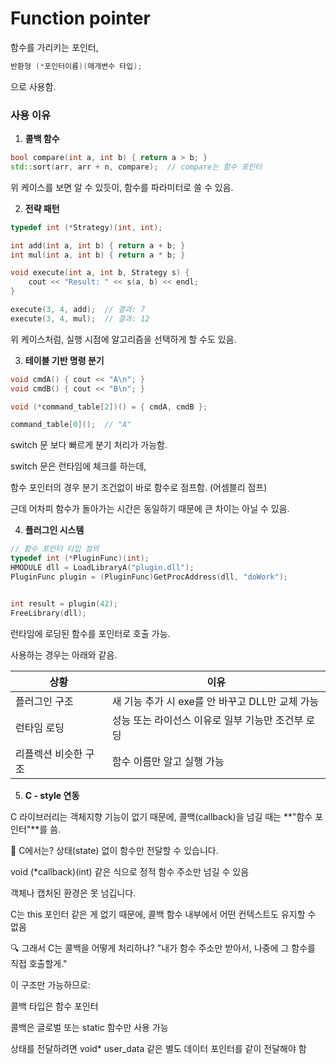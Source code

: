 
# Function pointer

함수를 가리키는 포인터, 

```cpp
반환형 (*포인터이름)(매개변수 타입);
```

으로 사용함. 


### 사용 이유

1. **콜백 함수**

```cpp
bool compare(int a, int b) { return a > b; }
std::sort(arr, arr + n, compare);  // compare는 함수 포인터
```
위 케이스를 보면 알 수 있듯이, 함수를 파라미터로 쓸 수 있음.

2. **전략 패턴** 

```cpp
typedef int (*Strategy)(int, int);

int add(int a, int b) { return a + b; }
int mul(int a, int b) { return a * b; }

void execute(int a, int b, Strategy s) {
    cout << "Result: " << s(a, b) << endl;
}

execute(3, 4, add);  // 결과: 7
execute(3, 4, mul);  // 결과: 12

```
위 케이스처럼, 실행 시점에 알고리즘을 선택하게 할 수도 있음. 

3. **테이블 기반 명령 분기**

```cpp
void cmdA() { cout << "A\n"; }
void cmdB() { cout << "B\n"; }

void (*command_table[2])() = { cmdA, cmdB };

command_table[0]();  // "A"
```
switch 문 보다 빠르게 분기 처리가 가능함. 

switch 문은 런타임에 체크를 하는데, 

함수 포인터의 경우 분기 조건없이 바로 함수로 점프함. (어셈블리 점프)

근데 어차피 함수가 돌아가는 시간은 동일하기 때문에 큰 차이는 아닐 수 있음.

4. **플러그인 시스템**

```cpp
// 함수 포인터 타입 정의
typedef int (*PluginFunc)(int);
HMODULE dll = LoadLibraryA("plugin.dll");
PluginFunc plugin = (PluginFunc)GetProcAddress(dll, "doWork");


int result = plugin(42);
FreeLibrary(dll);
```

런타임에 로딩된 함수를 포인터로 호출 가능. 

사용하는 경우는 아래와 같음.

| 상황          | 이유                              |
| ----------- | ------------------------------- |
| 플러그인 구조     | 새 기능 추가 시 exe를 안 바꾸고 DLL만 교체 가능 |
| 런타임 로딩      | 성능 또는 라이선스 이유로 일부 기능만 조건부 로딩    |
| 리플렉션 비슷한 구조 | 함수 이름만 알고 실행 가능                 |


5. **C - style 연동**
   
C 라이브러리는 객체지향 기능이 없기 때문에,
콜백(callback)을 넘길 때는 **"함수 포인터"**를 씀.

🧩 C에서는?
상태(state) 없이 함수만 전달할 수 있습니다.

void (*callback)(int) 같은 식으로 정적 함수 주소만 넘길 수 있음

객체나 캡처된 환경은 못 넘깁니다.

C는 this 포인터 같은 게 없기 때문에, 콜백 함수 내부에서 어떤 컨텍스트도 유지할 수 없음

🔍 그래서 C는 콜백을 어떻게 처리하냐?
"내가 함수 주소만 받아서,
나중에 그 함수를 직접 호출할게."

이 구조만 가능하므로:

콜백 타입은 함수 포인터

콜백은 글로벌 또는 static 함수만 사용 가능

상태를 전달하려면 void* user_data 같은 별도 데이터 포인터를 같이 전달해야 함